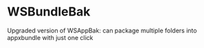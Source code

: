 # WSBundleBak
Upgraded version of WSAppBak: can package multiple folders into appxbundle with just one click
